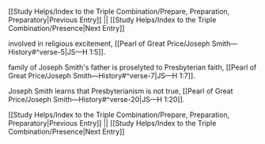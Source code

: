 [[Study Helps/Index to the Triple Combination/Prepare, Preparation, Preparatory|Previous Entry]]  ||  [[Study Helps/Index to the Triple Combination/Presence|Next Entry]]

 involved in religious excitement, [[Pearl of Great Price/Joseph Smith—History#^verse-5|JS—H 1:5]].

 family of Joseph Smith's father is proselyted to Presbyterian faith, [[Pearl of Great Price/Joseph Smith—History#^verse-7|JS—H 1:7]].

 Joseph Smith learns that Presbyterianism is not true, [[Pearl of Great Price/Joseph Smith—History#^verse-20|JS—H 1:20]].

[[Study Helps/Index to the Triple Combination/Prepare, Preparation, Preparatory|Previous Entry]]  ||  [[Study Helps/Index to the Triple Combination/Presence|Next Entry]]